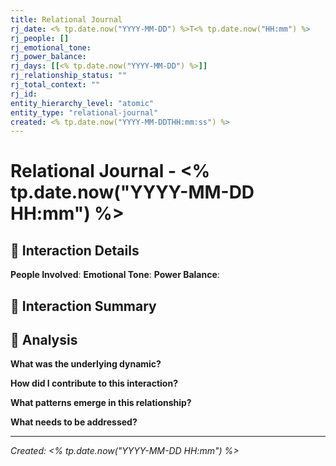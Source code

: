 ```yaml
---
title: Relational Journal
rj_date: <% tp.date.now("YYYY-MM-DD") %>T<% tp.date.now("HH:mm") %>
rj_people: []
rj_emotional_tone: 
rj_power_balance: 
rj_days: [[<% tp.date.now("YYYY-MM-DD") %>]]
rj_relationship_status: ""
rj_total_context: ""
rj_id: 
entity_hierarchy_level: "atomic"
entity_type: "relational-journal"
created: <% tp.date.now("YYYY-MM-DDTHH:mm:ss") %>
---
```


# Relational Journal - <% tp.date.now("YYYY-MM-DD HH:mm") %>

## 👥 Interaction Details

**People Involved**: 
**Emotional Tone**: 
**Power Balance**: 

## 📝 Interaction Summary

## 🧠 Analysis

**What was the underlying dynamic?**

**How did I contribute to this interaction?**

**What patterns emerge in this relationship?**

**What needs to be addressed?**

---

*Created: <% tp.date.now("YYYY-MM-DD HH:mm") %>*
